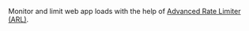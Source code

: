 Monitor and limit web app loads with the help of [Advanced Rate Limiter (ARL)](../../smartwebsecurity/concepts/arl.md).